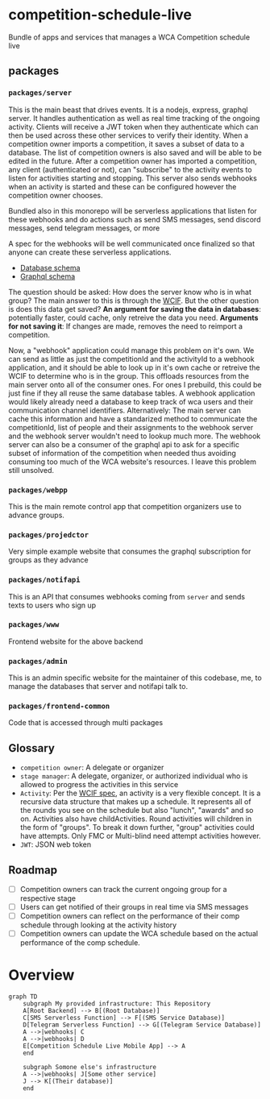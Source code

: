 # competition-schedule-live

Bundle of apps and services that manages a WCA Competition schedule live

## packages

### `packages/server`

This is the main beast that drives events. It is a nodejs, express, graphql server. It handles authentication as well as real time tracking of the ongoing activity. Clients will receive a JWT token when they authenticate which can then be used across these other services to verify their identity. When a competition owner imports a competition, it saves a subset of data to a database. The list of competition owners is also saved and will be able to be edited in the future. After a competition owner has imported a competition, any client (authenticated or not), can "subscribe" to the activity events to listen for activities starting and stopping. This server also sends webhooks when an activity is started and these can be configured however the competition owner chooses.

Bundled also in this monorepo will be serverless applications that listen for these webhooks and do actions such as send SMS messages, send discord messages, send telegram messages, or more

A spec for the webhooks will be well communicated once finalized so that anyone can create these serverless applications.

- [Database schema](./packages/server/prisma/schema.prisma)
- [Graphql schema](./packages/server/graphql/schema)

The question should be asked: How does the server know who is in what group? The main answer to this is through the [WCIF](https://github.com/thewca/wcif/blob/master/specification.md). But the other question is does this data get saved?
**An argument for saving the data in databases**: potentially faster, could cache, only retreive the data you need.
**Arguments for not saving it**: If changes are made, removes the need to reimport a competition.

Now, a "webhook" application could manage this problem on it's own. We can send as little as just the competitionId and the activityId to a webhook application, and it should be able to look up in it's own cache or retreive the WCIF to determine who is in the group. This offloads resources from the main server onto all of the consumer ones. For ones I prebuild, this could be just fine if they all reuse the same database tables. A webhook application would likely already need a database to keep track of wca users and their communication channel identifiers.
Alternatively: The main server can cache this information and have a standarized method to communicate the competitionId, list of people and their assignments to the webhook server and the webhook server wouldn't need to lookup much more. The webhook server can also be a consumer of the graphql api to ask for a specific subset of information of the competition when needed thus avoiding consuming too much of the WCA website's resources.
I leave this problem still unsolved.

### `packages/webpp`

This is the main remote control app that competition organizers use to advance groups.

### `packages/projedctor`

Very simple example website that consumes the graphql subscription for groups as they advance

### `packages/notifapi`

This is an API that consumes webhooks coming from `server` and sends texts to users who sign up

### `packages/www`

Frontend website for the above backend

### `packages/admin`

This is an admin specific website for the maintainer of this codebase, me, to manage the databases that server and notifapi talk to.

### `packages/frontend-common`

Code that is accessed through multi packages

## Glossary

- `competition owner`: A delegate or organizer
- `stage manager`: A delegate, organizer, or authorized individual who is allowed to progress the activities in this service
- `Activity`: Per the [WCIF spec](https://github.com/thewca/wcif/blob/master/specification.md), an activity is a very flexible concept. It is a recursive data structure that makes up a schedule. It represents all of the rounds you see on the schedule but also "lunch", "awards" and so on. Activities also have childActivities. Round activities will children in the form of "groups". To break it down further, "group" activities could have attempts. Only FMC or Multi-blind need attempt activities however.
- `JWT`: JSON web token

## Roadmap

- [ ] Competition owners can track the current ongoing group for a respective stage
- [ ] Users can get notified of their groups in real time via SMS messages
- [ ] Competition owners can reflect on the performance of their comp schedule through looking at the activity history
- [ ] Competition owners can update the WCA schedule based on the actual performance of the comp schedule.

# Overview

```mermaid
graph TD
    subgraph My provided infrastructure: This Repository
    A[Root Backend] --> B[(Root Database)]
    C[SMS Serverless Function] --> F[(SMS Service Database)]
    D[Telegram Serverless Function] --> G[(Telegram Service Database)]
    A -->|webhooks| C
    A -->|webhooks| D
    E[Competition Schedule Live Mobile App] --> A
    end

    subgraph Somone else's infrastructure
    A -->|webhooks| J[Some other service]
    J --> K[(Their database)]
    end
```
